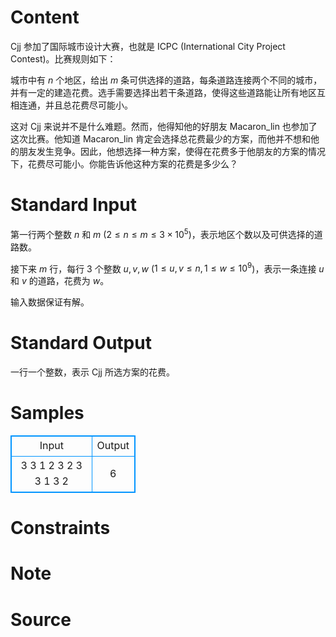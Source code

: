 
# Content

Cjj 参加了国际城市设计大赛，也就是 ICPC (International City Project Contest)。比赛规则如下：

城市中有 $n$ 个地区，给出 $m$ 条可供选择的道路，每条道路连接两个不同的城市，并有一定的建造花费。选手需要选择出若干条道路，使得这些道路能让所有地区互相连通，并且总花费尽可能小。

这对 Cjj 来说并不是什么难题。然而，他得知他的好朋友 Macaron_lin 也参加了这次比赛。他知道 Macaron_lin 肯定会选择总花费最少的方案，而他并不想和他的朋友发生竞争。因此，他想选择一种方案，使得在花费多于他朋友的方案的情况下，花费尽可能小。你能告诉他这种方案的花费是多少么？

# Standard Input

第一行两个整数 $n$ 和 $m$ ($2 \le n \le m \le 3\times10^5$)，表示地区个数以及可供选择的道路数。

接下来 $m$ 行，每行 $3$ 个整数 $u,v,w$ ($1 \le u,v \le n, 1 \le w \le 10^9$)，表示一条连接 $u$ 和 $v$ 的道路，花费为 $w$。

输入数据保证有解。

# Standard Output

一行一个整数，表示 Cjj 所选方案的花费。

# Samples

<style>
        table,table tr th, table tr td { border:1px solid #0094ff; }
        table { width: 200px; min-height: 25px; line-height: 25px; text-align: center; border-collapse: collapse;}   
    </style>
<table>
	<tr>
		<td>Input</td>
		<td>Output</td>
	</tr>
<tr><td>3 3
1 2 3
2 3 3
1 3 2</td><td>6</td></tr></table>


# Constraints



# Note



# Source


